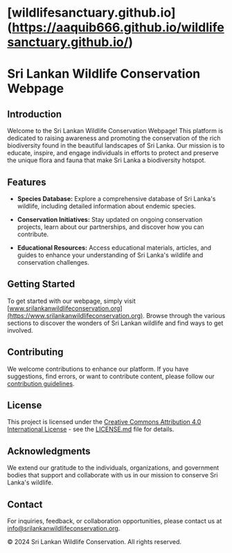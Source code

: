 # [wildlifesanctuary.github.io] (https://aaquib666.github.io/wildlifesanctuary.github.io/)

# Sri Lankan Wildlife Conservation Webpage

## Introduction

Welcome to the Sri Lankan Wildlife Conservation Webpage! This platform is dedicated to raising awareness and promoting the conservation of the rich biodiversity found in the beautiful landscapes of Sri Lanka. Our mission is to educate, inspire, and engage individuals in efforts to protect and preserve the unique flora and fauna that make Sri Lanka a biodiversity hotspot.

## Features

- **Species Database:** Explore a comprehensive database of Sri Lanka's wildlife, including detailed information about endemic species.
  
- **Conservation Initiatives:** Stay updated on ongoing conservation projects, learn about our partnerships, and discover how you can contribute.

- **Educational Resources:** Access educational materials, articles, and guides to enhance your understanding of Sri Lanka's wildlife and conservation challenges.

## Getting Started

To get started with our webpage, simply visit [www.srilankanwildlifeconservation.org](https://www.srilankanwildlifeconservation.org). Browse through the various sections to discover the wonders of Sri Lankan wildlife and find ways to get involved.

## Contributing

We welcome contributions to enhance our platform. If you have suggestions, find errors, or want to contribute content, please follow our [contribution guidelines](CONTRIBUTING.md).

## License

This project is licensed under the [Creative Commons Attribution 4.0 International License](LICENSE.md) - see the [LICENSE.md](LICENSE.md) file for details.

## Acknowledgments

We extend our gratitude to the individuals, organizations, and government bodies that support and collaborate with us in our mission to conserve Sri Lanka's wildlife.

## Contact

For inquiries, feedback, or collaboration opportunities, please contact us at [info@srilankanwildlifeconservation.org](mailto:info@srilankanwildlifeconservation.org).

© 2024 Sri Lankan Wildlife Conservation. All rights reserved.

